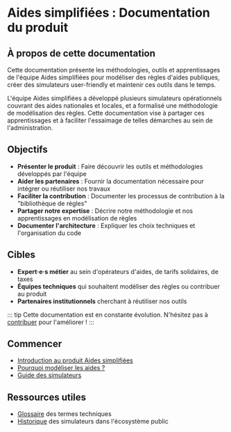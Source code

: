 # Aides simplifiées : Documentation du produit

## À propos de cette documentation

Cette documentation présente les méthodologies, outils et apprentissages de l'équipe Aides simplifiées pour modéliser des règles d'aides publiques, créer des simulateurs user-friendly et maintenir ces outils dans le temps.

L'équipe Aides simplifiées a développé plusieurs simulateurs opérationnels couvrant des aides nationales et locales, et a formalisé une méthodologie de modélisation des règles. Cette documentation vise à partager ces apprentissages et à faciliter l'essaimage de telles démarches au sein de l'administration.

## Objectifs

- **Présenter le produit** : Faire découvrir les outils et méthodologies développés par l'équipe
- **Aider les partenaires** : Fournir la documentation nécessaire pour intégrer ou réutiliser nos travaux  
- **Faciliter la contribution** : Documenter les processus de contribution à la "bibliothèque de règles"
- **Partager notre expertise** : Décrire notre méthodologie et nos apprentissages en modélisation de règles
- **Documenter l'architecture** : Expliquer les choix techniques et l'organisation du code

## Cibles

- **Expert·e·s métier** au sein d'opérateurs d'aides, de tarifs solidaires, de taxes
- **Équipes techniques** qui souhaitent modéliser des règles ou contribuer au produit
- **Partenaires institutionnels** cherchant à réutiliser nos outils

::: tip
Cette documentation est en constante évolution. N'hésitez pas à [contribuer](https://github.com/betagouv/aides-simplifiees-docs) pour l'améliorer !
:::

## Commencer

- [Introduction au produit Aides simplifiées](/introduction)
- [Pourquoi modéliser les aides ?](/pourquoi)
- [Guide des simulateurs](/simulateurs/)

## Ressources utiles

- [Glossaire](/glossaire) des termes techniques
- [Historique](/historique) des simulateurs dans l'écosystème public

